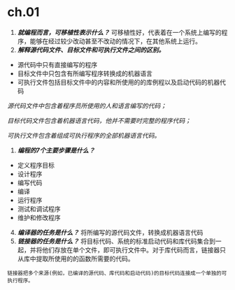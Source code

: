 # ch.01


1. _**就编程而言，可移植性表示什么？**_
可移植性好，代表着在一个系统上编写的程序，能够在经过较少改动甚至不改动的情况下，在其他系统上运行。
2. **_解释源代码文件、目标文件和可执行文件之间的区别。_**
- 源代码中只有直接编写的程序
- 目标文件中只包含有所编写程序转换成的机器语言
- 可执行文件包括目标文件中的内容和所使用的的库例程以及启动代码的机器代码


*源代码文件中包含着程序员所使用的人和语言编写的代码；*

*目标代码文件包含着机器语言代码，他并不需要时完整的程序代码；*

*可执行文件包含着组成可执行程序的全部机器语言代码。*


1. _**编程的7个主要步骤是什么？**_
+ 定义程序目标
+ 设计程序
+ 编写代码
+ 编译
+ 运行程序
+ 测试和调试程序
+ 维护和修改程序
4. _**编译器的任务是什么？**_
将所编写的源代码文件，转换成机器语言代码
5. _**链接器的任务是什么？**_
将目标代码、系统的标准启动代码和库代码集合到一起，并将他们存放在单个文件，即可执行文件中。对于库代码而言，链接器只从库中提取所使用的的函数所需要的代码。

`链接器把多个来源(例如，已编译的源代码、库代码和启动代码)的目标代码连接成一个单独的可执行程序。`

